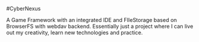 #CyberNexus

A Game Framework with an integrated IDE and FIleStorage based on BrowserFS with webdav backend. 
Essentially just a project where I can live out my creativity, learn new technologies and practice. 

